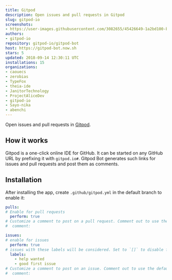 ```yaml
---
title: Gitpod
description: Open issues and pull requests in Gitpod
slug: gitpod-io
screenshots:
- https://user-images.githubusercontent.com/3082655/45426649-1a2bd100-b69d-11e8-9790-91cd6850bc63.png
authors:
- gitpod-io
repository: gitpod-io/gitpod-bot
host: https://gitpod-bot.now.sh
stars: 5
updated: 2018-09-14 12:30:11 UTC
installations: 15
organizations:
- caouecs
- zerobias
- TypeFox
- theia-ide
- JanitorTechnology
- ProjectAliceDev
- gitpod-io
- Sayo-nika
- abenchi
---
```


Open issues and pull requests in [Gitpod](http://www.gitpod.io).

## How it works

Gitpod is a one-click online IDE for GitHub. It can be started on any GitHub URL by prefixing it with `gitpod.io#`.
Gitpod Bot generates such links for issues and pull requests and post them as comments.

## Installation

After installing the app, create `.github/gitpod.yml` in the default branch to enable it:

```yml
pulls:
# Enable for pull requests
  perform: true
# Customize a comment to post on a pull request. Comment out to use the default
#  comment:

issues:
# enable for issues
  perform: true
# issues with these labels will be considered. Set to `[]` to disable for issues
  labels:
    - help wanted
    - good first issue
# Customize a comment to post on an issue. Comment out to use the default
#  comment:
```
